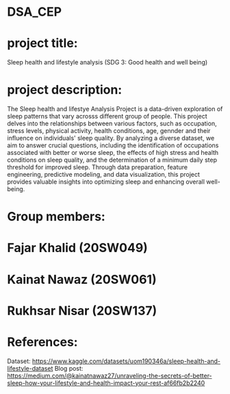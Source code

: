 # DSA_CEP
# project title: 
Sleep health and lifestyle analysis (SDG 3: Good health and well being)

# project description: 
The Sleep health and lifestye Analysis Project is a data-driven exploration of sleep patterns that vary acrosss different group of people. This project delves into the relationships between various factors, such as occupation, stress levels, physical activity, health conditions, age, gennder and their influence on individuals' sleep quality. By analyzing a diverse dataset, we aim to answer crucial questions, including the identification of occupations associated with better or worse sleep, the effects of high stress and health conditions on sleep quality, and the determination of a minimum daily step threshold for improved sleep. Through data preparation, feature engineering, predictive modeling, and data visualization, this project provides valuable insights into optimizing sleep and enhancing overall well-being.

# Group members:
# Fajar Khalid (20SW049)
# Kainat Nawaz (20SW061)
# Rukhsar Nisar (20SW137)

# References:
Dataset: https://www.kaggle.com/datasets/uom190346a/sleep-health-and-lifestyle-dataset
           Blog post: https://medium.com/@kainatnawaz27/unraveling-the-secrets-of-better-sleep-how-your-lifestyle-and-health-impact-your-rest-af66fb2b2240
